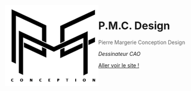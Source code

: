 <a href="https://dorianbayart.github.io/PMC-Design/" target="_blank">
  <img align="left" src="./assets/img/grand_logo_pmc_original.png" alt="Logo PMC Design" width="250"/>
</a>

# P.M.C. Design

> Pierre Margerie Conception Design

_Dessinateur CAO_


[Aller voir le site !](https://dorianbayart.github.io/PMC-Design/)

